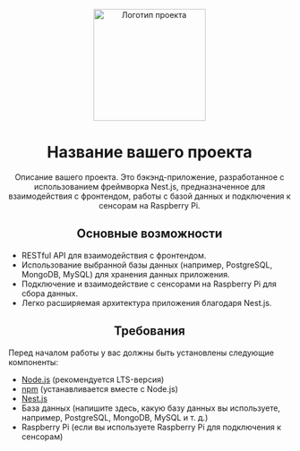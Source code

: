 <p align="center">
    <a href="https://example.com" target="blank"><img src="логотип-вашего-проекта.png" width="200" alt="Логотип проекта" /></a>
</p>
<h1 align="center">Название вашего проекта</h1>

<p align="center">Описание вашего проекта. Это бэкэнд-приложение, разработанное с использованием фреймворка Nest.js, предназначенное для взаимодействия с фронтендом, работы с базой данных и подключения к сенсорам на Raspberry Pi.</p>

<h2 align="center">Основные возможности</h2>

<ul>
    <li>RESTful API для взаимодействия с фронтендом.</li>
    <li>Использование выбранной базы данных (например, PostgreSQL, MongoDB, MySQL) для хранения данных приложения.</li>
    <li>Подключение и взаимодействие с сенсорами на Raspberry Pi для сбора данных.</li>
    <li>Легко расширяемая архитектура приложения благодаря Nest.js.</li>
</ul>

<h2 align="center">Требования</h2>

<p>Перед началом работы у вас должны быть установлены следующие компоненты:</p>

<ul>
    <li><a href="https://nodejs.org/" target="_blank">Node.js</a> (рекомендуется LTS-версия)</li>
    <li><a href="https://www.npmjs.com/" target="_blank">npm</a> (устанавливается вместе с Node.js)</li>
    <li><a href="https://nestjs.com/" target="_blank">Nest.js</a></li>
    <li>База данных (напишите здесь, какую базу данных вы используете, например, PostgreSQL, MongoDB, MySQL и т. д.)</li>
    <li>Raspberry Pi (если вы используете Raspberry Pi для подключения к сенсорам)</li>
</ul>
